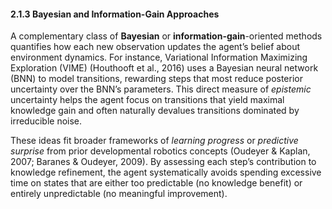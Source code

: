 #### 2.1.3 Bayesian and Information-Gain Approaches
A complementary class of **Bayesian** or **information-gain**-oriented methods quantifies how each new observation updates the agent’s belief about environment dynamics. For instance, Variational Information Maximizing Exploration (VIME) (Houthooft et al., 2016) uses a Bayesian neural network (BNN) to model transitions, rewarding steps that most reduce posterior uncertainty over the BNN’s parameters. This direct measure of *epistemic* uncertainty helps the agent focus on transitions that yield maximal knowledge gain and often naturally devalues transitions dominated by irreducible noise.

These ideas fit broader frameworks of *learning progress* or *predictive surprise* from prior developmental robotics concepts (Oudeyer & Kaplan, 2007; Baranes & Oudeyer, 2009). By assessing each step’s contribution to knowledge refinement, the agent systematically avoids spending excessive time on states that are either too predictable (no knowledge benefit) or entirely unpredictable (no meaningful improvement).
